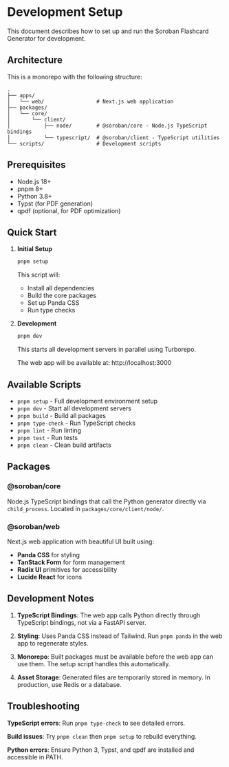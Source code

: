 # Development Setup

This document describes how to set up and run the Soroban Flashcard Generator for development.

## Architecture

This is a monorepo with the following structure:

```
.
├── apps/
│   └── web/                 # Next.js web application
├── packages/
│   └── core/
│       └── client/
│           ├── node/        # @soroban/core - Node.js TypeScript bindings
│           └── typescript/  # @soroban/client - TypeScript utilities
└── scripts/                 # Development scripts
```

## Prerequisites

- Node.js 18+
- pnpm 8+
- Python 3.8+
- Typst (for PDF generation)
- qpdf (optional, for PDF optimization)

## Quick Start

1. **Initial Setup**
   ```bash
   pnpm setup
   ```
   This script will:
   - Install all dependencies
   - Build the core packages
   - Set up Panda CSS
   - Run type checks

2. **Development**
   ```bash
   pnpm dev
   ```
   This starts all development servers in parallel using Turborepo.

   The web app will be available at: http://localhost:3000

## Available Scripts

- `pnpm setup` - Full development environment setup
- `pnpm dev` - Start all development servers
- `pnpm build` - Build all packages
- `pnpm type-check` - Run TypeScript checks
- `pnpm lint` - Run linting
- `pnpm test` - Run tests
- `pnpm clean` - Clean build artifacts

## Packages

### @soroban/core
Node.js TypeScript bindings that call the Python generator directly via `child_process`. Located in `packages/core/client/node/`.

### @soroban/web
Next.js web application with beautiful UI built using:
- **Panda CSS** for styling
- **TanStack Form** for form management
- **Radix UI** primitives for accessibility
- **Lucide React** for icons

## Development Notes

1. **TypeScript Bindings**: The web app calls Python directly through TypeScript bindings, not via a FastAPI server.

2. **Styling**: Uses Panda CSS instead of Tailwind. Run `pnpm panda` in the web app to regenerate styles.

3. **Monorepo**: Built packages must be available before the web app can use them. The setup script handles this automatically.

4. **Asset Storage**: Generated files are temporarily stored in memory. In production, use Redis or a database.

## Troubleshooting

**TypeScript errors**: Run `pnpm type-check` to see detailed errors.

**Build issues**: Try `pnpm clean` then `pnpm setup` to rebuild everything.

**Python errors**: Ensure Python 3, Typst, and qpdf are installed and accessible in PATH.